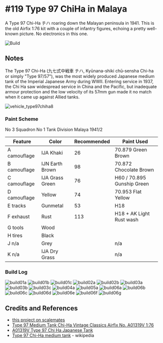 # #119 Type 97 ChiHa in Malaya

A Type 97 Chi-Ha チハ roaring down the Malayan peninsula in 1941. This is the old Airfix 1:76 kit with a couple of infantry figures, echoing a pretty well-known picture. No electronics in this one.

![Build](./assets/Malaya1941_build.jpg?raw=true)

## Notes

The Type 97 Chi-Ha (九七式中戦車 チハ, Kyūnana-shiki chū-sensha Chi-ha or simply "Type 97/57"), was the most widely produced Japanese medium tank of the Imperial Japanese Army during WWII. Entering service in 1937, the Chi Ha saw widespread service in China and the Pacific, but inadequate armour protection and the low velocity of its 57mm gun made it no match when it came up against Allied tanks.

![vehicle_type97chiha8](./assets/vehicle_type97chiha8.jpg)

### Paint Scheme

No 3 Squadron No 1 Tank Division Malaya 1941/2

| Feature               | Color           | Recommended    | Paint Used |
|-----------------------|-----------------|----------------|------------|
| A camouflage          | IJA Khaki       | 26             | 70.879 Green Brown  |
| B camouflage          | IJN Earth Brown | 98             | 70.872 Chocolate Brown   |
| C camouflage          | IJA Grass Green | 76             | H60 / 70.895 Gunship Green       |
| D camouflage          | Yellow          | 74             | 70.953 Flat Yellow  |
| E tracks              | Gunmetal        | 53             | H18        |
| F exhaust             | Rust            | 113            | H18 + AK Light Rust wash |
| G tools               | Wood            |                |            |
| H tires               | Black           |                |            |
| J n/a                 | Grey            |                | n/a        |
| K n/a                 | IJA Dry Grass   |                | n/a        |

### Build Log

![build01a](./assets/build01a.jpg?raw=true)
![build01b](./assets/build01b.jpg?raw=true)
![build01c](./assets/build01c.jpg?raw=true)
![build02a](./assets/build02a.jpg?raw=true)
![build02b](./assets/build02b.jpg?raw=true)
![build03a](./assets/build03a.jpg?raw=true)
![build03b](./assets/build03b.jpg?raw=true)
![build03c](./assets/build03c.jpg?raw=true)
![build04a](./assets/build04a.jpg?raw=true)
![build05a](./assets/build05a.jpg?raw=true)
![build06a](./assets/build06a.jpg?raw=true)
![build06b](./assets/build06b.jpg?raw=true)
![build06c](./assets/build06c.jpg?raw=true)
![build06d](./assets/build06d.jpg?raw=true)
![build06e](./assets/build06e.jpg?raw=true)
![build06f](./assets/build06f.jpg?raw=true)
![build06g](./assets/build06g.jpg?raw=true)

## Credits and References

* [this project on scalemates](https://www.scalemates.com/profiles/mate.php?id=74137&p=projects&project=167701)
* [Type 97 Medium Tank Chi-Ha Vintage Classics Airfix No. A01319V 1:76](https://www.scalemates.com/kits/airfix-a01319v-type-97-medium-tank-chi-ha--1403237)
* [A01319V Type 97 Chi Ha Japanese Tank](https://uk.airfix.com/products/type-97-chi-ha-japanese-tank-a01319v)
* [Type 97 Chi-Ha medium tank](https://en.wikipedia.org/wiki/Type_97_Chi-Ha_medium_tank) - wikipedia
